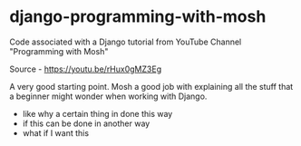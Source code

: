 # django-programming-with-mosh

Code associated with a Django tutorial from YouTube Channel "Programming with Mosh"

Source - https://youtu.be/rHux0gMZ3Eg

A very good starting point. Mosh a good job with explaining all the stuff that a beginner might wonder when working with Django.
- like why a certain thing in done this way
- if this can be done in another way
- what if I want this
